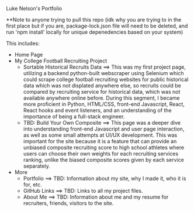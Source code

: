 Luke Nelson's Portfolio

**Note to anyone trying to pull this repo (idk why you are trying to in the first place but if you are, package-lock.json file will need to be deleted, and run 'npm install' locally for unique depenedencies based on your system)

This includes:
  - Home Page
  - My College Football Recruiting Project
    - Sortable Historical Recruits Data
      ==> This was my first project page, utilizing a backend python-built  webscraper using Selenium which could scrape college football recruiting websites for public historical data which was not displated anywhere else, so recruits could be compared by recruiting service for historical data, which was not available anywhere online before. During this segment, I became more proficient in Python, HTML/CSS, front-end Javascript, React, React hooks and event listeners, and an understanding of the importance of being a full-stack engineer.
    - TBD: Build Your Own Composite
      ==> This page was a deeper dive into understanding front-end Javascript and user page interaction, as well as some small attempts at UI/UX development. This was important for the site because it is a feature that can provide an unbiased composite recruiting score to high school athletes where users can choose their own weights for each recruiting services ranking, unlike the biased composite scores given by each service separately. 
  - More
    - Portfolio
      ==> TBD: Information about my site, why I made it, who it is for, etc. 
    - GitHub Links
      ==> TBD: Links to all my project files.
    - About Me
      ==> TBD: Information about me and my resume for recruiters, friends, visitors to the site.
